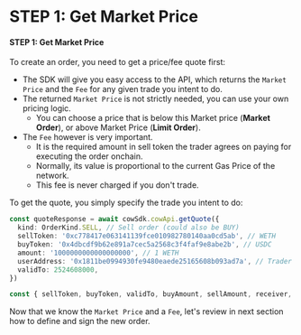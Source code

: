 # STEP 1: Get Market Price

#### STEP 1: Get Market Price

To create an order, you need to get a price/fee quote first:

* The SDK will give you easy access to the API, which returns the `Market Price` and the `Fee` for any given trade you intent to do.
* The returned `Market Price` is not strictly needed, you can use your own pricing logic.
  * You can choose a price that is below this Market price (**Market Order**), or above Market Price (**Limit Order**).
* The `Fee` however is very important.
  * It is the required amount in sell token the trader agrees on paying for executing the order onchain.
  * Normally, its value is proportional to the current Gas Price of the network.
  * This fee is never charged if you don't trade.

To get the quote, you simply specify the trade you intent to do:

```typescript
const quoteResponse = await cowSdk.cowApi.getQuote({
  kind: OrderKind.SELL, // Sell order (could also be BUY)
  sellToken: '0xc778417e063141139fce010982780140aa0cd5ab', // WETH
  buyToken: '0x4dbcdf9b62e891a7cec5a2568c3f4faf9e8abe2b', // USDC
  amount: '1000000000000000000', // 1 WETH
  userAddress: '0x1811be0994930fe9480eaede25165608b093ad7a', // Trader
  validTo: 2524608000,
})

const { sellToken, buyToken, validTo, buyAmount, sellAmount, receiver, feeAmount } = quoteResponse.quote
```

Now that we know the `Market Price` and a `Fee`, let's review in next section how to define and sign the new order.
